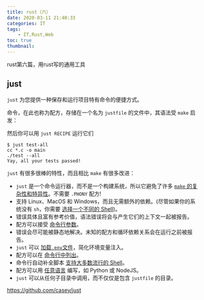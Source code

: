 ```yaml
---
title: rust（六）
date: 2020-03-11 21:40:33
categories: IT
tags:
    - IT,Rust,Web
toc: true
thumbnail: 
---
```


   rust第六篇，用rust写的通用工具

<!--more-->

## just

`just` 为您提供一种保存和运行项目特有命令的便捷方式。

命令，在此也称为配方，存储在一个名为 `justfile` 的文件中，其语法受 `make` 启发：

然后你可以用 `just RECIPE` 运行它们

```shell
$ just test-all
cc *.c -o main
./test --all
Yay, all your tests passed!
```

`just` 有很多很棒的特性，而且相比 `make` 有很多改进：

- `just` 是一个命令运行器，而不是一个构建系统，所以它避免了许多 [`make` 的复杂性和特异性](https://github.com/casey/just/blob/master/README.中文.md#just-避免了-make-的哪些特异性)。不需要 `.PHONY` 配方!
- 支持 Linux、MacOS 和 Windows，而且无需额外的依赖。(尽管如果你的系统没有 `sh`，你需要 [选择一个不同的 Shell](https://github.com/casey/just/blob/master/README.中文.md#shell))。
- 错误具体且富有参考价值，语法错误将会与产生它们的上下文一起被报告。
- 配方可以接受 [命令行参数](https://github.com/casey/just/blob/master/README.中文.md#配方参数)。
- 错误会尽可能被静态地解决。未知的配方和循环依赖关系会在运行之前被报告。
- `just` 可以 [加载`.env`文件](https://github.com/casey/just/blob/master/README.中文.md#env-集成)，简化环境变量注入。
- 配方可以在 [命令行中列出](https://github.com/casey/just/blob/master/README.中文.md#列出可用的配方)。
- 命令行自动补全脚本 [支持大多数流行的 Shell](https://github.com/casey/just/blob/master/README.中文.md#shell-自动补全脚本)。
- 配方可以用 [任意语言](https://github.com/casey/just/blob/master/README.中文.md#用其他语言书写配方) 编写，如 Python 或 NodeJS。
- `just` 可以从任何子目录中调用，而不仅仅是包含 `justfile` 的目录。



https://github.com/casey/just
